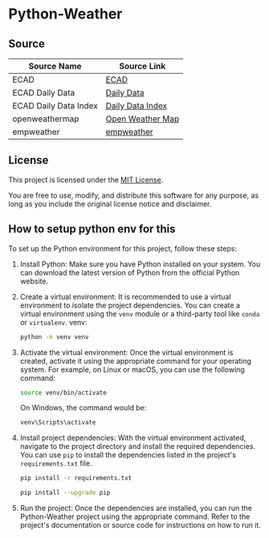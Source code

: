 # Python-Weather

## Source

| Source Name            | Source Link                          |
|------------------------|--------------------------------------|
| ECAD                   | [ECAD](https://www.ecad.eu/)         |
| ECAD Daily Data        | [Daily Data](https://www.ecad.eu/dailydata/) |
| ECAD Daily Data Index  | [Daily Data Index](https://www.ecad.eu/dailydata/index.php) |
| openweathermap         | [Open Weather Map](https://openweathermap.org/) |
| empweather             | [empweather](https://empweather.streamlit.app/) |

## License

This project is licensed under the [MIT License](https://opensource.org/licenses/MIT). 

You are free to use, modify, and distribute this software for any purpose, as long as you include the original license notice and disclaimer.



## How to setup python env for this

To set up the Python environment for this project, follow these steps:

1. Install Python: Make sure you have Python installed on your system. You can download the latest version of Python from the official Python website.

2. Create a virtual environment: It is recommended to use a virtual environment to isolate the project dependencies. You can create a virtual environment using the `venv` module or a third-party tool like `conda` or `virtualenv`.
    venv:
    ```bash
    python -m venv venv
    ```

3. Activate the virtual environment: Once the virtual environment is created, activate it using the appropriate command for your operating system. For example, on Linux or macOS, you can use the following command:


    ```bash
    source venv/bin/activate
    ```

    On Windows, the command would be:

    ```bash
    venv\Scripts\activate
    ```

4. Install project dependencies: With the virtual environment activated, navigate to the project directory and install the required dependencies. You can use `pip` to install the dependencies listed in the project's `requirements.txt` file.

    ```bash
    pip install -r requirements.txt
    ```
    ```bash
    pip install --upgrade pip
    ```
5. Run the project: Once the dependencies are installed, you can run the Python-Weather project using the appropriate command. Refer to the project's documentation or source code for instructions on how to run it.

